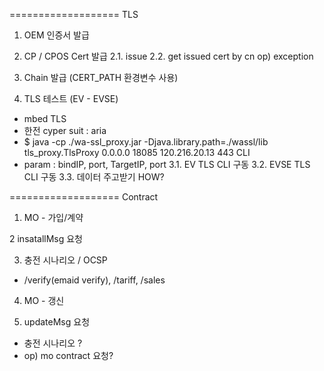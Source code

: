 =================== TLS 
1. OEM 인증서 발급

2. CP / CPOS Cert 발급
  2.1. issue
  2.2. get issued cert by cn
  op) exception

3. Chain 발급 (CERT_PATH 환경변수 사용)

4. TLS 테스트 (EV - EVSE)
- mbed TLS 
- 한전 cyper suit : aria
- $ java -cp ./wa-ssl_proxy.jar -Djava.library.path=./wassl/lib tls_proxy.TlsProxy 0.0.0.0 18085 120.216.20.13 443 CLI
- param : bindIP, port, TargetIP, port
 3.1. EV TLS CLI 구동
 3.2. EVSE TLS CLI 구동
 3.3. 데이터 주고받기 HOW?


=================== Contract
1. MO - 가입/계약

2 insatallMsg 요청 

3. 충전 시나리오 / OCSP 
- /verify(emaid verify), /tariff, /sales

4. MO - 갱신

5. updateMsg 요청  
  - 충전 시나리오 ?
  - op) mo contract 요청?
